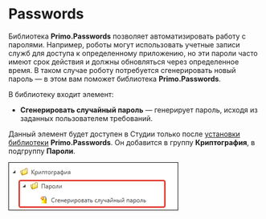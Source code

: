 # Passwords

Библиотека **Primo.Passwords** позволяет автоматизировать работу с паролями. Например, роботы могут использовать учетные записи служб для доступа к определенному приложению, но эти пароли часто имеют срок действия и должны обновляться через определенное время. В таком случае роботу потребуется сгенерировать новый пароль — в этом вам поможет библиотека **Primo.Passwords**.

В библиотеку входит элемент:
* **Сгенерировать случайный пароль** — генерирует пароль, исходя из заданных пользователем требований.


Данный элемент будет доступен в Студии только после [установки библиотеки](https://docs.primo-rpa.ru/primo-rpa/primo-studio/projects/manage-dependencies#menedzher-zavisimostei) **Primo.Passwords**. Он добавится в группу **Криптография**, в подгруппу **Пароли**.

![](<../../../.gitbook/assets1/windows_items/library/passwords-group.png>)
